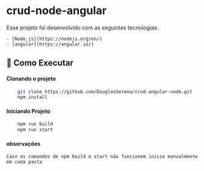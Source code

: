 # crud-node-angular

Esse projeto foi desenvolvido com as seguintes tecnologias:

    - [Node.js](https://nodejs.org/en/)
    - [angular](https://angular.io/)

## 🔖 Como Executar

#### Clonando o projeto
```sh
    git clone https://github.com/DouglasSerena/crud-angular-node.git
    npm install
```

#### Iniciando Projeto

```sh
    npm run build
    npm run start
```

#### observações

    Caso os comandos de npm build e start não funcionem inicie manualmente em cada pasta
